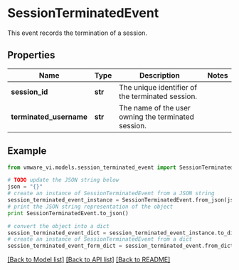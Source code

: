 # SessionTerminatedEvent

This event records the termination of a session. 

## Properties
Name | Type | Description | Notes
------------ | ------------- | ------------- | -------------
**session_id** | **str** | The unique identifier of the terminated session.  | 
**terminated_username** | **str** | The name of the user owning the terminated session.  | 

## Example

```python
from vmware_vi.models.session_terminated_event import SessionTerminatedEvent

# TODO update the JSON string below
json = "{}"
# create an instance of SessionTerminatedEvent from a JSON string
session_terminated_event_instance = SessionTerminatedEvent.from_json(json)
# print the JSON string representation of the object
print SessionTerminatedEvent.to_json()

# convert the object into a dict
session_terminated_event_dict = session_terminated_event_instance.to_dict()
# create an instance of SessionTerminatedEvent from a dict
session_terminated_event_form_dict = session_terminated_event.from_dict(session_terminated_event_dict)
```
[[Back to Model list]](../README.md#documentation-for-models) [[Back to API list]](../README.md#documentation-for-api-endpoints) [[Back to README]](../README.md)


